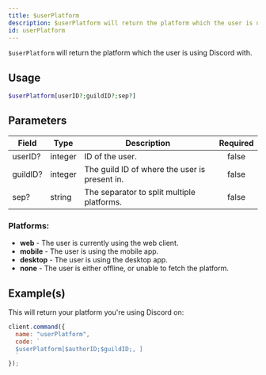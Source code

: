 ```yaml
---
title: $userPlatform
description: $userPlatform will return the platform which the user is using Discord with.
id: userPlatform
---
```


`$userPlatform` will return the platform which the user is using Discord with.

## Usage

```php
$userPlatform[userID?;guildID?;sep?]
```

## Parameters

| Field    | Type    | Description                                   | Required |
| -------- | ------- | --------------------------------------------- | :------: |
| userID?  | integer | ID of the user.                               |  false   |
| guildID? | integer | The guild ID of where the user is present in. |  false   |
| sep?     | string  | The separator to split multiple platforms.    |  false   |

### Platforms:

- **web** - The user is currently using the web client.
- **mobile** - The user is using the mobile app.
- **desktop** - The user is using the desktop app.
- **none** - The user is either offline, or unable to fetch the platform.

## Example(s)

This will return your platform you're using Discord on:

```javascript
client.command({
  name: "userPlatform",
  code: `
  $userPlatform[$authorID;$guildID;, ]
  `
});
```
